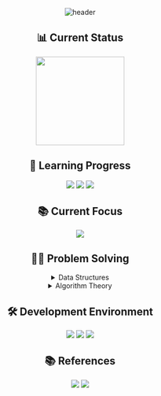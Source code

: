 <div align="center">

![header](https://capsule-render.vercel.app/api?type=transparent&color=39FF14&height=150&section=header&text=Algorithm%20Study&fontSize=70&animation=fadeIn&fontColor=39FF14&desc=Problem%20Solving%20Repository&descSize=25&descAlignY=75)

## 📊 Current Status
<p align="center">
  <a href="https://solved.ac/profile/anximusic7"><img height="180em" src="http://mazassumnida.wtf/api/v2/generate_badge?boj=anximusic7"/></a>
</p>

## 🎯 Learning Progress
<p align="center">
  <img src="https://img.shields.io/badge/Data_Structures-007396?style=for-the-badge&logo=java&logoColor=white"/>
  <img src="https://img.shields.io/badge/Algorithms-FF6B6B?style=for-the-badge&logo=TheAlgorithms&logoColor=white"/>
  <img src="https://img.shields.io/badge/Problem_Solving-00599C?style=for-the-badge&logo=c%2B%2B&logoColor=white"/>
</p>

## 📚 Current Focus
<p align="center">
  <a href="https://blog.encrypted.gg/936"><img src="https://img.shields.io/badge/Advanced_Stack-FF6B6B?style=flat-square&logo=TheAlgorithms&logoColor=white"/></a>
</p>

## 🏃‍♂️ Problem Solving
<details>
<summary>Data Structures</summary>
<div align="center">

### Array
✅ [Counting Alphabets (BOJ 10808)](Solutions/Baekjoon/10808.cpp)  
✅ [Array Implementation Test](Solutions/DataStructures/_Tests/ArrayTest/array_test.cpp)

### Linked List
✅ [Text Editor (BOJ 1406)](Solutions/Baekjoon/1406.cpp)  
✅ [Josephus Problem (BOJ 1158)](Solutions/Baekjoon/1158.cpp)  
✅ [Linked List Implementation Test](Solutions/DataStructures/_Tests/LinkedListTest/linked_list_test.cpp)

### Stack
✅ [Stack Implementation (BOJ 10828)](Solutions/Baekjoon/10828.cpp)  
✅ [Zero (BOJ 10773)](Solutions/Baekjoon/10773.cpp)  
✅ [Next Greater Element (BOJ 17298)](Solutions/Baekjoon/17298.cpp)

### Deque
✅ [Deque Implementation (BOJ 10866)](Solutions/Baekjoon/10866/10866.cpp)  
✅ [Deque Implementation Test](Solutions/DataStructures/_Tests/DequeTest/deque_test.cpp)
</div>
</details>

<details>
<summary>Algorithm Theory</summary>
<div align="center">

### Basic Concepts
Time Complexity Analysis  
Space Complexity Analysis

### Core Algorithms
Sorting Algorithms  
Search Algorithms  
Graph Theory  
Dynamic Programming  
Greedy Algorithms

</div>
</details>

## 🛠 Development Environment
<p align="center">
  <img src="https://img.shields.io/badge/C++-00599C?style=for-the-badge&logo=c%2B%2B&logoColor=white"/>
  <img src="https://img.shields.io/badge/Visual_Studio-5C2D91?style=for-the-badge&logo=visual%20studio&logoColor=white"/>
  <img src="https://img.shields.io/badge/Git-F05032?style=for-the-badge&logo=git&logoColor=white"/>
</p>

## 📚 References
<p align="center">
  <a href="https://blog.encrypted.gg/category/강좌/실전%20알고리즘"><img src="https://img.shields.io/badge/BaaaaaaaaaaarkingDog_Algorithm_Lecture-11B48A?style=flat-square&logo=Vimeo&logoColor=white"/></a>
  <a href="https://www.acmicpc.net/"><img src="https://img.shields.io/badge/Baekjoon_Online_Judge-0076C0?style=flat-square&logo=Baidu&logoColor=white"/></a>
</p>

</div>

